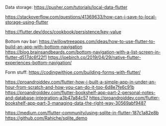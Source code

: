 Data storage:
https://pusher.com/tutorials/local-data-flutter

https://stackoverflow.com/questions/41369633/how-can-i-save-to-local-storage-using-flutter

https://flutter.dev/docs/cookbook/persistence/key-value


Bottom nav bar:
https://willowtreeapps.com/ideas/how-to-use-flutter-to-build-an-app-with-bottom-navigation
https://blog.brainsandbeards.com/bottom-navigation-with-a-list-screen-in-flutter-d517dc6f22f1
https://joebirch.co/2019/04/29/native-flutter-experiences-bottom-navigation/


Form stuff:
https://codingwithjoe.com/building-forms-with-flutter/


https://proandroiddev.com/flutter-how-i-built-a-simple-app-in-under-an-hour-from-scratch-and-how-you-can-do-it-too-6d8e7fe6c91b
https://proandroiddev.com/flutter-bookshelf-app-part-2-personal-notes-and-database-integration-a3b47a84c57
https://proandroiddev.com/flutter-bookshelf-app-part-3-managing-data-the-right-way-30569abf9487

https://medium.com/flutter-community/using-sqlite-in-flutter-187c1a82e8b
https://github.com/Rahiche/sqlite_demo






